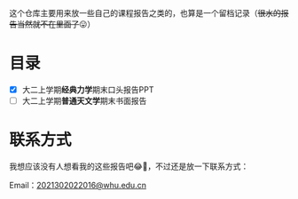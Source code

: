 这个仓库主要用来放一些自己的课程报告之类的，也算是一个留档记录（~~很水的报告当然就不在里面了~~😛）

# 目录

- [x] 大二上学期**经典力学**期末口头报告PPT
- [ ] 大二上学期**普通天文学**期末书面报告

# 联系方式

我想应该没有人想看我的这些报告吧😂🤦，不过还是放一下联系方式：

Email：2021302022016@whu.edu.cn